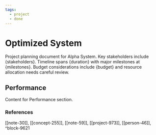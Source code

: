 ```yaml
---
tags:
  - project
  - done
---
```


# Optimized System

Project planning document for Alpha System. Key stakeholders include {stakeholders}. Timeline spans {duration} with major milestones at {milestones}. Budget considerations include {budget} and resource allocation needs careful review.

## Performance

Content for Performance section.


### References
[[note-30]], [[concept-255]], [[note-59]], [[project-973]], [[person-46]], ^block-9621
